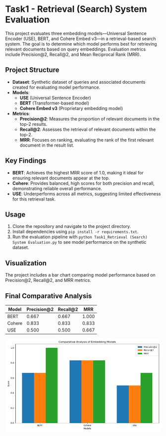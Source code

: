 # Task1 - Retrieval (Search) System Evaluation

This project evaluates three embedding models—Universal Sentence Encoder (USE), BERT, and Cohere Embed v3—in a retrieval-based search system. The goal is to determine which model performs best for retrieving relevant documents based on query embeddings. Evaluation metrics include Precision@2, Recall@2, and Mean Reciprocal Rank (MRR).

## Project Structure

- **Dataset**: Synthetic dataset of queries and associated documents created for evaluating model performance.
- **Models**: 
  - **USE** (Universal Sentence Encoder)
  - **BERT** (Transformer-based model)
  - **Cohere Embed v3** (Proprietary embedding model)
- **Metrics**:
  - **Precision@2**: Measures the proportion of relevant documents in the top-2 results.
  - **Recall@2**: Assesses the retrieval of relevant documents within the top-2.
  - **MRR**: Focuses on ranking, evaluating the rank of the first relevant document in the result list.

## Key Findings

- **BERT**: Achieves the highest MRR score of 1.0, making it ideal for ensuring relevant documents appear at the top.
- **Cohere**: Provides balanced, high scores for both precision and recall, demonstrating reliable overall performance.
- **USE**: Underperforms across all metrics, suggesting limited effectiveness for this retrieval task.

## Usage

1. Clone the repository and navigate to the project directory.
2. Install dependencies using `pip install -r requirements.txt`.
3. Run the evaluation pipeline with `python Task1_Retrieval (Search) System Evaluation.py` to see model performance on the synthetic dataset.

## Visualization

The project includes a bar chart comparing model performance based on Precision@2, Recall@2, and MRR metrics.
## Final Comparative Analysis

| Model  | Precision@2 | Recall@2 | MRR  |
|--------|-------------|----------|------|
| BERT   | 0.667       | 0.667    | 1.000|
| Cohere | 0.833       | 0.833    | 0.833|
| USE    | 0.500       | 0.500    | 0.667|

![Bar_Plot](image.png)
